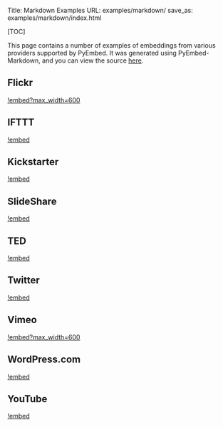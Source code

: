 Title: Markdown Examples
URL: examples/markdown/
save_as: examples/markdown/index.html

[TOC]

This page contains a number of examples of embeddings from various providers supported by PyEmbed.  It was generated using PyEmbed-Markdown, and you can view the source [here](https://raw.github.com/pyembed/pyembed.github.io/source/content/pages/examples/markdown.md).

## Flickr ##

[!embed?max_width=600](http://www.flickr.com/photos/hansjuul/7899334594)

## IFTTT ##

[!embed](https://ifttt.com/recipes/107745)

## Kickstarter ##

[!embed](http://www.kickstarter.com/projects/597507018/pebble-e-paper-watch-for-iphone-and-android)

## SlideShare ##

[!embed](http://www.slideshare.net/haraldf/business-quotes-for-2011)

## TED ##

[!embed](http://www.ted.com/talks/ken_robinson_says_schools_kill_creativity.html)

## Twitter ##

[!embed](https://twitter.com/BarackObama/status/266031293945503744)

## Vimeo ##

[!embed?max_width=600](http://vimeo.com/6428069)

## WordPress.com ##

[!embed](http://invisiblehorse.wordpress.com/2013/12/19/when-angry-draw-guinea-pigs/)

## YouTube ##

[!embed](http://www.youtube.com/watch?v=9bZkp7q19f0)
